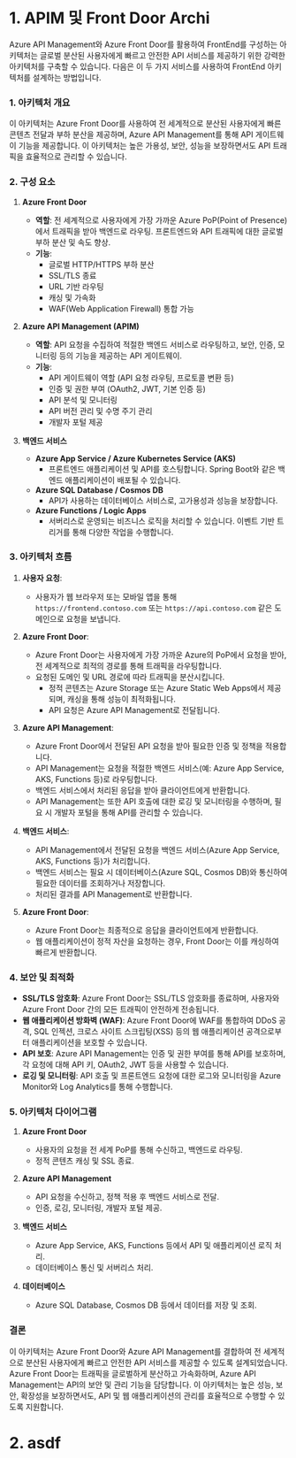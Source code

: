 

# 1. APIM 및 Front Door Archi



Azure API Management와 Azure Front Door를 활용하여 FrontEnd를 구성하는 아키텍처는 글로벌 분산된 사용자에게 빠르고 안전한 API 서비스를 제공하기 위한 강력한 아키텍처를 구축할 수 있습니다. 다음은 이 두 가지 서비스를 사용하여 FrontEnd 아키텍처를 설계하는 방법입니다.

### 1. **아키텍처 개요**

이 아키텍처는 Azure Front Door를 사용하여 전 세계적으로 분산된 사용자에게 빠른 콘텐츠 전달과 부하 분산을 제공하며, Azure API Management를 통해 API 게이트웨이 기능을 제공합니다. 이 아키텍처는 높은 가용성, 보안, 성능을 보장하면서도 API 트래픽을 효율적으로 관리할 수 있습니다.

### 2. **구성 요소**

1. **Azure Front Door**
   - **역할**: 전 세계적으로 사용자에게 가장 가까운 Azure PoP(Point of Presence)에서 트래픽을 받아 백엔드로 라우팅. 프론트엔드와 API 트래픽에 대한 글로벌 부하 분산 및 속도 향상.
   - **기능**:
     - 글로벌 HTTP/HTTPS 부하 분산
     - SSL/TLS 종료
     - URL 기반 라우팅
     - 캐싱 및 가속화
     - WAF(Web Application Firewall) 통합 가능

2. **Azure API Management (APIM)**
   - **역할**: API 요청을 수집하여 적절한 백엔드 서비스로 라우팅하고, 보안, 인증, 모니터링 등의 기능을 제공하는 API 게이트웨이.
   - **기능**:
     - API 게이트웨이 역할 (API 요청 라우팅, 프로토콜 변환 등)
     - 인증 및 권한 부여 (OAuth2, JWT, 기본 인증 등)
     - API 분석 및 모니터링
     - API 버전 관리 및 수명 주기 관리
     - 개발자 포털 제공

3. **백엔드 서비스**
   - **Azure App Service / Azure Kubernetes Service (AKS)**
     - 프론트엔드 애플리케이션 및 API를 호스팅합니다. Spring Boot와 같은 백엔드 애플리케이션이 배포될 수 있습니다.
   - **Azure SQL Database / Cosmos DB**
     - API가 사용하는 데이터베이스 서비스로, 고가용성과 성능을 보장합니다.
   - **Azure Functions / Logic Apps**
     - 서버리스로 운영되는 비즈니스 로직을 처리할 수 있습니다. 이벤트 기반 트리거를 통해 다양한 작업을 수행합니다.

### 3. **아키텍처 흐름**

1. **사용자 요청**:
   - 사용자가 웹 브라우저 또는 모바일 앱을 통해 `https://frontend.contoso.com` 또는 `https://api.contoso.com` 같은 도메인으로 요청을 보냅니다.

2. **Azure Front Door**:
   - Azure Front Door는 사용자에게 가장 가까운 Azure의 PoP에서 요청을 받아, 전 세계적으로 최적의 경로를 통해 트래픽을 라우팅합니다.
   - 요청된 도메인 및 URL 경로에 따라 트래픽을 분산시킵니다.
     - 정적 콘텐츠는 Azure Storage 또는 Azure Static Web Apps에서 제공되며, 캐싱을 통해 성능이 최적화됩니다.
     - API 요청은 Azure API Management로 전달됩니다.

3. **Azure API Management**:
   - Azure Front Door에서 전달된 API 요청을 받아 필요한 인증 및 정책을 적용합니다.
   - API Management는 요청을 적절한 백엔드 서비스(예: Azure App Service, AKS, Functions 등)로 라우팅합니다.
   - 백엔드 서비스에서 처리된 응답을 받아 클라이언트에게 반환합니다.
   - API Management는 또한 API 호출에 대한 로깅 및 모니터링을 수행하며, 필요 시 개발자 포털을 통해 API를 관리할 수 있습니다.

4. **백엔드 서비스**:
   - API Management에서 전달된 요청을 백엔드 서비스(Azure App Service, AKS, Functions 등)가 처리합니다.
   - 백엔드 서비스는 필요 시 데이터베이스(Azure SQL, Cosmos DB)와 통신하여 필요한 데이터를 조회하거나 저장합니다.
   - 처리된 결과를 API Management로 반환합니다.

5. **Azure Front Door**:
   - Azure Front Door는 최종적으로 응답을 클라이언트에게 반환합니다.
   - 웹 애플리케이션이 정적 자산을 요청하는 경우, Front Door는 이를 캐싱하여 빠르게 반환합니다.

### 4. **보안 및 최적화**

- **SSL/TLS 암호화**: Azure Front Door는 SSL/TLS 암호화를 종료하며, 사용자와 Azure Front Door 간의 모든 트래픽이 안전하게 전송됩니다.
- **웹 애플리케이션 방화벽 (WAF)**: Azure Front Door에 WAF를 통합하여 DDoS 공격, SQL 인젝션, 크로스 사이트 스크립팅(XSS) 등의 웹 애플리케이션 공격으로부터 애플리케이션을 보호할 수 있습니다.
- **API 보호**: Azure API Management는 인증 및 권한 부여를 통해 API를 보호하며, 각 요청에 대해 API 키, OAuth2, JWT 등을 사용할 수 있습니다.
- **로깅 및 모니터링**: API 호출 및 프론트엔드 요청에 대한 로그와 모니터링을 Azure Monitor와 Log Analytics를 통해 수행합니다.

### 5. **아키텍처 다이어그램**

1. **Azure Front Door**
   - 사용자의 요청을 전 세계 PoP를 통해 수신하고, 백엔드로 라우팅.
   - 정적 콘텐츠 캐싱 및 SSL 종료.

2. **Azure API Management**
   - API 요청을 수신하고, 정책 적용 후 백엔드 서비스로 전달.
   - 인증, 로깅, 모니터링, 개발자 포털 제공.

3. **백엔드 서비스**
   - Azure App Service, AKS, Functions 등에서 API 및 애플리케이션 로직 처리.
   - 데이터베이스 통신 및 서버리스 처리.

4. **데이터베이스**
   - Azure SQL Database, Cosmos DB 등에서 데이터를 저장 및 조회.

### 결론

이 아키텍처는 Azure Front Door와 Azure API Management를 결합하여 전 세계적으로 분산된 사용자에게 빠르고 안전한 API 서비스를 제공할 수 있도록 설계되었습니다. Azure Front Door는 트래픽을 글로벌하게 분산하고 가속화하며, Azure API Management는 API의 보안 및 관리 기능을 담당합니다. 이 아키텍처는 높은 성능, 보안, 확장성을 보장하면서도, API 및 웹 애플리케이션의 관리를 효율적으로 수행할 수 있도록 지원합니다.



# 2. asdf



